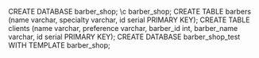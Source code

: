 CREATE DATABASE barber_shop;
\c barber_shop;
CREATE TABLE barbers (name varchar, specialty varchar, id serial PRIMARY KEY);
CREATE TABLE clients (name varchar, preference varchar, barber_id int, barber_name varchar, id serial PRIMARY KEY);
CREATE DATABASE barber_shop_test WITH TEMPLATE barber_shop;
